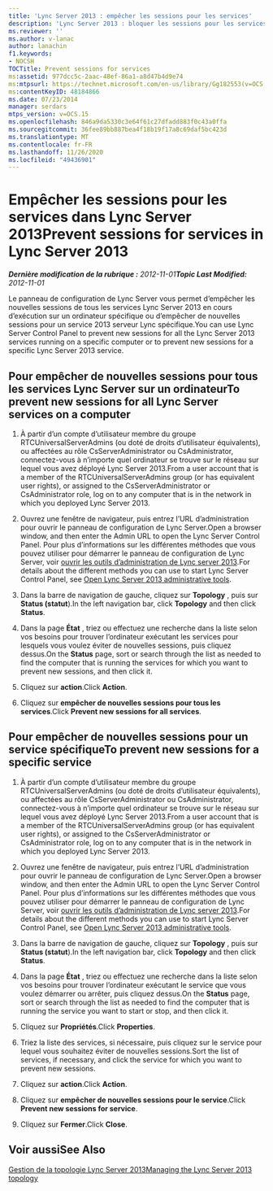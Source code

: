 ```yaml
---
title: 'Lync Server 2013 : empêcher les sessions pour les services'
description: 'Lync Server 2013 : bloquer les sessions pour les services.'
ms.reviewer: ''
ms.author: v-lanac
author: lanachin
f1.keywords:
- NOCSH
TOCTitle: Prevent sessions for services
ms:assetid: 977dcc5c-2aac-48ef-86a1-a8d47b4d9e74
ms:mtpsurl: https://technet.microsoft.com/en-us/library/Gg182553(v=OCS.15)
ms:contentKeyID: 48184866
ms.date: 07/23/2014
manager: serdars
mtps_version: v=OCS.15
ms.openlocfilehash: 846a9da5330c3e64f61c27dfadd883f0c43a0ffa
ms.sourcegitcommit: 36fee89bb887bea4f18b19f17a8c69daf5bc423d
ms.translationtype: MT
ms.contentlocale: fr-FR
ms.lasthandoff: 11/26/2020
ms.locfileid: "49436901"
---
```

# <a name="prevent-sessions-for-services-in-lync-server-2013"></a><span data-ttu-id="8a229-103">Empêcher les sessions pour les services dans Lync Server 2013</span><span class="sxs-lookup"><span data-stu-id="8a229-103">Prevent sessions for services in Lync Server 2013</span></span>

<div data-xmlns="http://www.w3.org/1999/xhtml">

<div class="topic" data-xmlns="http://www.w3.org/1999/xhtml" data-msxsl="urn:schemas-microsoft-com:xslt" data-cs="https://msdn.microsoft.com/">

<div data-asp="https://msdn2.microsoft.com/asp">



</div>

<div id="mainSection">

<div id="mainBody"><span data-ttu-id="8a229-104">

<span> </span></span><span class="sxs-lookup"><span data-stu-id="8a229-104">

<span> </span></span></span>

<span data-ttu-id="8a229-105">_**Dernière modification de la rubrique :** 2012-11-01_</span><span class="sxs-lookup"><span data-stu-id="8a229-105">_**Topic Last Modified:** 2012-11-01_</span></span>

<span data-ttu-id="8a229-106">Le panneau de configuration de Lync Server vous permet d’empêcher les nouvelles sessions de tous les services Lync Server 2013 en cours d’exécution sur un ordinateur spécifique ou d’empêcher de nouvelles sessions pour un service 2013 serveur Lync spécifique.</span><span class="sxs-lookup"><span data-stu-id="8a229-106">You can use Lync Server Control Panel to prevent new sessions for all the Lync Server 2013 services running on a specific computer or to prevent new sessions for a specific Lync Server 2013 service.</span></span>

<div>

## <a name="to-prevent-new-sessions-for-all-lync-server-services-on-a-computer"></a><span data-ttu-id="8a229-107">Pour empêcher de nouvelles sessions pour tous les services Lync Server sur un ordinateur</span><span class="sxs-lookup"><span data-stu-id="8a229-107">To prevent new sessions for all Lync Server services on a computer</span></span>

1.  <span data-ttu-id="8a229-108">À partir d’un compte d’utilisateur membre du groupe RTCUniversalServerAdmins (ou doté de droits d’utilisateur équivalents), ou affectées au rôle CsServerAdministrator ou CsAdministrator, connectez-vous à n’importe quel ordinateur se trouve sur le réseau sur lequel vous avez déployé Lync Server 2013.</span><span class="sxs-lookup"><span data-stu-id="8a229-108">From a user account that is a member of the RTCUniversalServerAdmins group (or has equivalent user rights), or assigned to the CsServerAdministrator or CsAdministrator role, log on to any computer that is in the network in which you deployed Lync Server 2013.</span></span>

2.  <span data-ttu-id="8a229-109">Ouvrez une fenêtre de navigateur, puis entrez l’URL d’administration pour ouvrir le panneau de configuration de Lync Server.</span><span class="sxs-lookup"><span data-stu-id="8a229-109">Open a browser window, and then enter the Admin URL to open the Lync Server Control Panel.</span></span> <span data-ttu-id="8a229-110">Pour plus d’informations sur les différentes méthodes que vous pouvez utiliser pour démarrer le panneau de configuration de Lync Server, voir [ouvrir les outils d’administration de Lync server 2013](lync-server-2013-open-lync-server-administrative-tools.md).</span><span class="sxs-lookup"><span data-stu-id="8a229-110">For details about the different methods you can use to start Lync Server Control Panel, see [Open Lync Server 2013 administrative tools](lync-server-2013-open-lync-server-administrative-tools.md).</span></span>

3.  <span data-ttu-id="8a229-111">Dans la barre de navigation de gauche, cliquez sur **Topology** , puis sur **Status (statut**).</span><span class="sxs-lookup"><span data-stu-id="8a229-111">In the left navigation bar, click **Topology** and then click **Status**.</span></span>

4.  <span data-ttu-id="8a229-112">Dans la page **État** , triez ou effectuez une recherche dans la liste selon vos besoins pour trouver l’ordinateur exécutant les services pour lesquels vous voulez éviter de nouvelles sessions, puis cliquez dessus.</span><span class="sxs-lookup"><span data-stu-id="8a229-112">On the **Status** page, sort or search through the list as needed to find the computer that is running the services for which you want to prevent new sessions, and then click it.</span></span>

5.  <span data-ttu-id="8a229-113">Cliquez sur **action**.</span><span class="sxs-lookup"><span data-stu-id="8a229-113">Click **Action**.</span></span>

6.  <span data-ttu-id="8a229-114">Cliquez sur **empêcher de nouvelles sessions pour tous les services**.</span><span class="sxs-lookup"><span data-stu-id="8a229-114">Click **Prevent new sessions for all services**.</span></span>

</div>

<div>

## <a name="to-prevent-new-sessions-for-a-specific-service"></a><span data-ttu-id="8a229-115">Pour empêcher de nouvelles sessions pour un service spécifique</span><span class="sxs-lookup"><span data-stu-id="8a229-115">To prevent new sessions for a specific service</span></span>

1.  <span data-ttu-id="8a229-116">À partir d’un compte d’utilisateur membre du groupe RTCUniversalServerAdmins (ou doté de droits d’utilisateur équivalents), ou affectées au rôle CsServerAdministrator ou CsAdministrator, connectez-vous à n’importe quel ordinateur se trouve sur le réseau sur lequel vous avez déployé Lync Server 2013.</span><span class="sxs-lookup"><span data-stu-id="8a229-116">From a user account that is a member of the RTCUniversalServerAdmins group (or has equivalent user rights), or assigned to the CsServerAdministrator or CsAdministrator role, log on to any computer that is in the network in which you deployed Lync Server 2013.</span></span>

2.  <span data-ttu-id="8a229-117">Ouvrez une fenêtre de navigateur, puis entrez l’URL d’administration pour ouvrir le panneau de configuration de Lync Server.</span><span class="sxs-lookup"><span data-stu-id="8a229-117">Open a browser window, and then enter the Admin URL to open the Lync Server Control Panel.</span></span> <span data-ttu-id="8a229-118">Pour plus d’informations sur les différentes méthodes que vous pouvez utiliser pour démarrer le panneau de configuration de Lync Server, voir [ouvrir les outils d’administration de Lync server 2013](lync-server-2013-open-lync-server-administrative-tools.md).</span><span class="sxs-lookup"><span data-stu-id="8a229-118">For details about the different methods you can use to start Lync Server Control Panel, see [Open Lync Server 2013 administrative tools](lync-server-2013-open-lync-server-administrative-tools.md).</span></span>

3.  <span data-ttu-id="8a229-119">Dans la barre de navigation de gauche, cliquez sur **Topology** , puis sur **Status (statut**).</span><span class="sxs-lookup"><span data-stu-id="8a229-119">In the left navigation bar, click **Topology** and then click **Status**.</span></span>

4.  <span data-ttu-id="8a229-120">Dans la page **État** , triez ou effectuez une recherche dans la liste selon vos besoins pour trouver l’ordinateur exécutant le service que vous voulez démarrer ou arrêter, puis cliquez dessus.</span><span class="sxs-lookup"><span data-stu-id="8a229-120">On the **Status** page, sort or search through the list as needed to find the computer that is running the service you want to start or stop, and then click it.</span></span>

5.  <span data-ttu-id="8a229-121">Cliquez sur **Propriétés**.</span><span class="sxs-lookup"><span data-stu-id="8a229-121">Click **Properties**.</span></span>

6.  <span data-ttu-id="8a229-122">Triez la liste des services, si nécessaire, puis cliquez sur le service pour lequel vous souhaitez éviter de nouvelles sessions.</span><span class="sxs-lookup"><span data-stu-id="8a229-122">Sort the list of services, if necessary, and click the service for which you want to prevent new sessions.</span></span>

7.  <span data-ttu-id="8a229-123">Cliquez sur **action**.</span><span class="sxs-lookup"><span data-stu-id="8a229-123">Click **Action**.</span></span>

8.  <span data-ttu-id="8a229-124">Cliquez sur **empêcher de nouvelles sessions pour le service**.</span><span class="sxs-lookup"><span data-stu-id="8a229-124">Click **Prevent new sessions for service**.</span></span>

9.  <span data-ttu-id="8a229-125">Cliquez sur **Fermer**.</span><span class="sxs-lookup"><span data-stu-id="8a229-125">Click **Close**.</span></span>

</div>

<div>

## <a name="see-also"></a><span data-ttu-id="8a229-126">Voir aussi</span><span class="sxs-lookup"><span data-stu-id="8a229-126">See Also</span></span>


[<span data-ttu-id="8a229-127">Gestion de la topologie Lync Server 2013</span><span class="sxs-lookup"><span data-stu-id="8a229-127">Managing the Lync Server 2013 topology</span></span>](lync-server-2013-managing-the-lync-server-topology.md)  
  

<span data-ttu-id="8a229-128"></div>

</div>

<span> </span>

</div>

</div>

</span><span class="sxs-lookup"><span data-stu-id="8a229-128"></div>

</div>

<span> </span>

</div>

</div>

</span></span></div>

